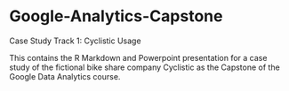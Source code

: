 # Google-Analytics-Capstone
Case Study Track 1: Cyclistic Usage

This contains the R Markdown and Powerpoint presentation for a case study of the fictional bike share company Cyclistic as the Capstone of the Google Data Analytics course. 
